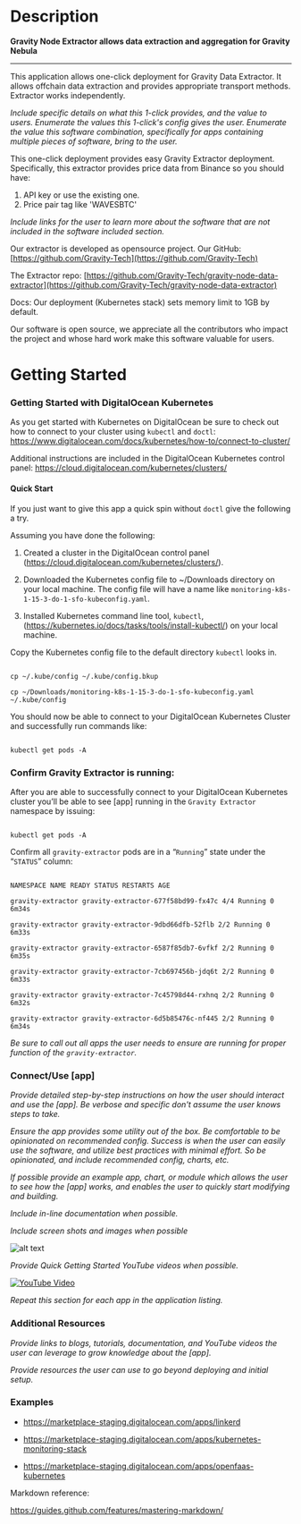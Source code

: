 #  Description

**Gravity Node Extractor allows data extraction and aggregation for Gravity Nebula**

------

This application allows one-click deployment for Gravity Data Extractor. It allows offchain data extraction and provides appropriate transport methods. Extractor works independently.

_Include specific details on what this 1-click provides, and the value to users. Enumerate the values this 1-click's config gives the user. Enumerate the value this software combination, specifically for apps containing multiple pieces of software, bring to the user._

This one-click deployment provides easy Gravity Extractor deployment. Specifically, this extractor provides price data from Binance so you should have:
1.  API key or use the existing one.
2. Price pair tag like 'WAVESBTC'


_Include links for the user to learn more about the software that are not included in the software included section._

Our extractor is developed as opensource project.
Our GitHub: [https://github.com/Gravity-Tech](https://github.com/Gravity-Tech)

The Extractor repo: [https://github.com/Gravity-Tech/gravity-node-data-extractor](https://github.com/Gravity-Tech/gravity-node-data-extractor)

Docs: 
  Our deployment (Kubernetes stack) sets memory 
  limit to 1GB by default.
  
  Our software is open source, we appreciate all the contributors who impact the project and whose hard work make this software valuable for users.  

#  Getting Started

### Getting Started with DigitalOcean Kubernetes
As you get started with Kubernetes on DigitalOcean be sure to check out how to connect to your cluster using `kubectl` and `doctl`:
https://www.digitalocean.com/docs/kubernetes/how-to/connect-to-cluster/
 
Additional instructions are included in the DigitalOcean Kubernetes control panel:
https://cloud.digitalocean.com/kubernetes/clusters/ 

####  Quick Start

If you just want to give this app a quick spin without `doctl` give the following a try.

  

Assuming you have done the following:

1. Created a cluster in the DigitalOcean control panel (https://cloud.digitalocean.com/kubernetes/clusters/).

1. Downloaded the Kubernetes config file to ~/Downloads directory on your local machine. The config file will have a name like `monitoring-k8s-1-15-3-do-1-sfo-kubeconfig.yaml`.

1. Installed Kubernetes command line tool, `kubectl`, (https://kubernetes.io/docs/tasks/tools/install-kubectl/) on your local machine.

  

Copy the Kubernetes config file to the default directory `kubectl` looks in.

```

cp ~/.kube/config ~/.kube/config.bkup

cp ~/Downloads/monitoring-k8s-1-15-3-do-1-sfo-kubeconfig.yaml ~/.kube/config

```

You should now be able to connect to your DigitalOcean Kubernetes Cluster and successfully run commands like:

```

kubectl get pods -A

```

  

###  Confirm Gravity Extractor is running:

After you are able to successfully connect to your DigitalOcean Kubernetes cluster you’ll be able to see [app] running in the `Gravity Extractor` namespace by issuing:

```

kubectl get pods -A

```

Confirm all `gravity-extractor` pods are in a “`Running`” state under the “`STATUS`” column:

  

```

NAMESPACE NAME READY STATUS RESTARTS AGE

gravity-extractor gravity-extractor-677f58bd99-fx47c 4/4 Running 0 6m34s

gravity-extractor gravity-extractor-9dbd66dfb-52flb 2/2 Running 0 6m33s

gravity-extractor gravity-extractor-6587f85db7-6vfkf 2/2 Running 0 6m35s

gravity-extractor gravity-extractor-7cb697456b-jdq6t 2/2 Running 0 6m33s

gravity-extractor gravity-extractor-7c45798d44-rxhnq 2/2 Running 0 6m32s

gravity-extractor gravity-extractor-6d5b85476c-nf445 2/2 Running 0 6m34s

```

_Be sure to call out all apps the user needs to ensure are running for proper function of the `gravity-extractor`._


###  Connect/Use [app]

_Provide detailed step-by-step instructions on how the user should interact and use the [app]. Be verbose and specific don't assume the user knows steps to take._

  

_Ensure the app provides some utility out of the box. Be comfortable to be opinionated on recommended config. Success is when the user can easily use the software, and utilize best practices with minimal effort. So be opinionated, and include recommended config, charts, etc._

  

_If possible provide an example app, chart, or module which allows the user to see how the [app] works, and enables the user to quickly start modifying and building._

  

_Include in-line documentation when possible._

  

_Include screen shots and images when possible_

  

![alt text][image]

  

[image]:  https://assets.digitalocean.com/blog/static/sammy-the-shark-gets-a-birthday-makeover-from-simon-oxley/sammy-jetpack.png  "Image Text"

  

_Provide Quick Getting Started YouTube videos when possible._

  

[![YouTube Video](http://img.youtube.com/vi/UMfJNg_SVj0/0.jpg)](http://www.youtube.com/watch?v=UMfJNg_SVj0  "Image Title")

  

_Repeat this section for each app in the application listing._

  

###  Additional Resources

_Provide links to blogs, tutorials, documentation, and YouTube videos the user can leverage to grow knowledge about the [app]._

  

_Provide resources the user can use to go beyond deploying and initial setup._

  

###  Examples

-  https://marketplace-staging.digitalocean.com/apps/linkerd

-  https://marketplace-staging.digitalocean.com/apps/kubernetes-monitoring-stack

-  https://marketplace-staging.digitalocean.com/apps/openfaas-kubernetes

  

Markdown reference:

https://guides.github.com/features/mastering-markdown/